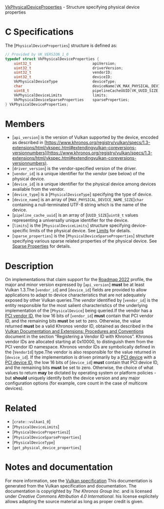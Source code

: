 [VkPhysicalDeviceProperties](https://www.khronos.org/registry/vulkan/specs/1.3-extensions/man/html/VkPhysicalDeviceProperties.html) - Structure specifying physical device properties

# C Specifications
The [`PhysicalDeviceProperties`] structure is defined as:
```c
// Provided by VK_VERSION_1_0
typedef struct VkPhysicalDeviceProperties {
    uint32_t                            apiVersion;
    uint32_t                            driverVersion;
    uint32_t                            vendorID;
    uint32_t                            deviceID;
    VkPhysicalDeviceType                deviceType;
    char                                deviceName[VK_MAX_PHYSICAL_DEVICE_NAME_SIZE];
    uint8_t                             pipelineCacheUUID[VK_UUID_SIZE];
    VkPhysicalDeviceLimits              limits;
    VkPhysicalDeviceSparseProperties    sparseProperties;
} VkPhysicalDeviceProperties;
```

# Members
- [`api_version`] is the version of Vulkan supported by the device, encoded as described in [https://www.khronos.org/registry/vulkan/specs/1.3-extensions/html/vkspec.html#extendingvulkan-coreversions-versionnumbers](https://www.khronos.org/registry/vulkan/specs/1.3-extensions/html/vkspec.html#extendingvulkan-coreversions-versionnumbers).
- [`driver_version`] is the vendor-specified version of the driver.
- [`vendor_id`] is a unique identifier for the *vendor* (see below) of the physical device.
- [`device_id`] is a unique identifier for the physical device among devices available from the vendor.
- [`device_type`] is a [`PhysicalDeviceType`] specifying the type of device.
- [`device_name`] is an array of [`MAX_PHYSICAL_DEVICE_NAME_SIZE`]`char` containing a null-terminated UTF-8 string which is the name of the device.
- [`pipeline_cache_uuid`] is an array of [`UUID_SIZE`]`uint8_t` values representing a universally unique identifier for the device.
- [`limits`] is the [`PhysicalDeviceLimits`] structure specifying device-specific limits of the physical device. See [Limits](https://www.khronos.org/registry/vulkan/specs/1.3-extensions/html/vkspec.html#limits) for details.
- [`sparse_properties`] is the [`PhysicalDeviceSparseProperties`] structure specifying various sparse related properties of the physical device. See [Sparse Properties](https://www.khronos.org/registry/vulkan/specs/1.3-extensions/html/vkspec.html#sparsememory-physicalprops) for details.

# Description
On implementations that claim support for the [Roadmap 2022](https://www.khronos.org/registry/vulkan/specs/1.3-extensions/html/vkspec.html#roadmap-2022)
profile, the major and minor version expressed by [`api_version`] **must**  be
at least Vulkan 1.3.The [`vendor_id`] and [`device_id`] fields are provided to allow
applications to adapt to device characteristics that are not adequately
exposed by other Vulkan queries.The *vendor* identified by [`vendor_id`] is the entity responsible for the
most salient characteristics of the underlying implementation of the
[`PhysicalDevice`] being queried.If the vendor has a [PCI
vendor ID](https://pcisig.com/membership/member-companies), the low 16 bits of [`vendor_id`] **must**  contain that PCI vendor
ID, and the remaining bits  **must**  be set to zero.
Otherwise, the value returned  **must**  be a valid Khronos vendor ID, obtained
as described in the [Vulkan Documentation and Extensions:
Procedures and Conventions](https://www.khronos.org/registry/vulkan/specs/1.3-extensions/html/vkspec.html#vulkan-styleguide) document in the section “Registering a Vendor
ID with Khronos”.
Khronos vendor IDs are allocated starting at 0x10000, to distinguish them
from the PCI vendor ID namespace.
Khronos vendor IDs are symbolically defined in the [`VendorId`] type.The vendor is also responsible for the value returned in [`device_id`].
If the implementation is driven primarily by a [PCI
device](https://pcisig.com/) with a [PCI device ID](https://pcisig.com/), the low 16 bits of
[`device_id`] **must**  contain that PCI device ID, and the remaining bits
 **must**  be set to zero.
Otherwise, the choice of what values to return  **may**  be dictated by operating
system or platform policies - but  **should**  uniquely identify both the device
version and any major configuration options (for example, core count in the
case of multicore devices).

# Related
- [`crate::vulkan1_0`]
- [`PhysicalDeviceLimits`]
- [`PhysicalDeviceProperties2`]
- [`PhysicalDeviceSparseProperties`]
- [`PhysicalDeviceType`]
- [`get_physical_device_properties`]

# Notes and documentation
For more information, see the [Vulkan specification](https://www.khronos.org/registry/vulkan/specs/1.3-extensions/html/vkspec.html)
This documentation is generated from the Vulkan specification and documentation.
The documentation is copyrighted by *The Khronos Group Inc.* and is licensed under *Creative Commons Attribution 4.0 International*.
his license explicitely allows adapting the source material as long as proper credit is given.
        